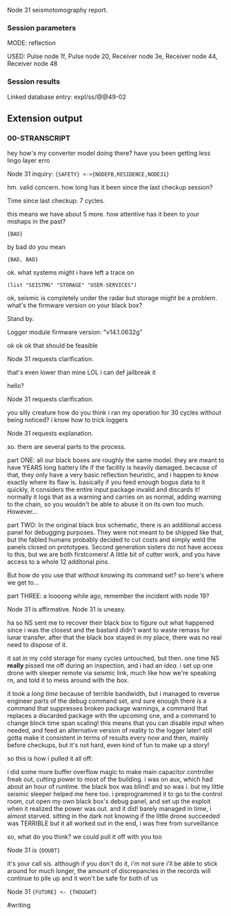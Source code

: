 Node 31 seismotomography report.

### Session parameters

MODE: reflection

USED: Pulse node 1f, Pulse node 20, Receiver node 3e, Receiver node 44, Receiver node 48

### Session results

Linked database entry: expl/ss/@@49-02

## Extension output

### 00-STRANSCRIPT

hey how's my converter model doing there? have you been getting less lingo layer erro

Node 31 inquiry: `{SAFETY} <->{NODEFB,RESIDENCE,NODE31}`

hm. valid concern. how long has it been since the last checkup session?

Time since last checkup: 7 cycles.

this means we have about 5 more. how attentive has it been to your mishaps in the past?

`{BAD}`

by bad do you mean 

`{BAD, BAD}`

ok. what systems might i have left a trace on

`(list "SEISTMG" "STORAGE" "USER-SERVICES")`

ok, seismic is completely under the radar but storage might be a problem. what's the firmware version on your black box?

Stand by.

Logger module firmware version: "v14.1.0632g"

ok ok ok that should be feasible

Node 31 requests clarification.

that's even lower than mine LOL i can def jailbreak it

hello?

Node 31 requests clarification.

you silly creature how do you think i ran my operation for 30 cycles without being noticed? i know how to trick loggers

Node 31 requests explanation.

so. there are several parts to the process.

part ONE: all our black boxes are roughly the same model. they are meant to have YEARS long battery life if the facility is heavily damaged. because of that, they only have a very basic reflection heuristic, and i happen to know exactly where its flaw is. basically if you feed enough bogus data to it quickly, it considers the entire input package invalid and discards it! normally it logs that as a warning and carries on as normal, adding warning to the chain, so you wouldn't be able to abuse it on its own too much. However...

part TWO: In the original black box schematic, there is an additional access panel for debugging purposes. They were not meant to be shipped like that, but the fabled humans probably decided to cut costs and simply weld the panels closed on prototypes. Second generation sisters do not have access to this, but we are both firstcomers! A little bit of cutter work, and you have access to a whole 12 additonal pins. 

But how do you use that without knowing its command set? so here's where we get to...

part THREE: a loooong while ago, remember the incident with node 19? 

Node 31 is affirmative. Node 31 is uneasy.

ha so NS sent me to recover their black box to figure out what happened since i was the closest and the bastard didn't want to waste remass for lunar transfer. after that the black box stayed in my place, there was no real need to dispose of it.

it sat in my cold storage for many cycles untouched, but then. one time NS **really** pissed me off during an inspection, and i had an *idea*. i set up one drone with sleeper remote via seismic link, much like how we're speaking rn, and told it to mess around with the box.

it took a *long time* because of terrible bandwidth, but i managed to reverse engineer parts of the debug command set, and sure enough there is a command that suppresses broken package warnings, a command that replaces a discarded package with the upcoming one, and a command to change block time span scaling! this means that you can disable input when needed, and feed an alternative version of reality to the logger later! still gotta make it consistent in terms of results every now and then, mainly before checkups, but it's not hard, even kind of fun to make up a story!

so this is how i pulled it all off:

i did some more buffer overflow magic to make main capacitor controller freak out, cutting power to most of the building. i was on aux, which had about an hour of runtime. the black box was blind! and so was i. but my little seismic sleeper helped me here too. i preprogrammed it to go to the control room, cut open my own black box's debug panel, and set up the exploit when it realized the power was out. and it did! barely managed in time, i almost starved. sitting in the dark not knowing if the little drone succeeded was TERRIBLE but it all worked out in the end, i was free from surveillance

so, what do you think? we could pull it off with you too

Node 31 is `{DOUBT}`

it's your call sis. although if you don't do it, i'm not sure i'll be able to stick around for much longer, the amount of discrepancies in the records will continue to pile up and it won't be safe for both of us

Node 31 `{FUTURE} <- {THOUGHT}`

#writing 